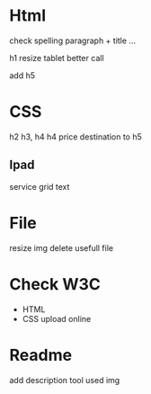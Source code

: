 # Html
check spelling paragraph + title ...

h1 resize tablet
better call

add h5

# CSS
h2 h3, h4
h4 price destination to h5

## Ipad
service grid text


# File
resize img
delete usefull file


# Check W3C
- HTML
- CSS
upload online

# Readme
add description
tool used
img